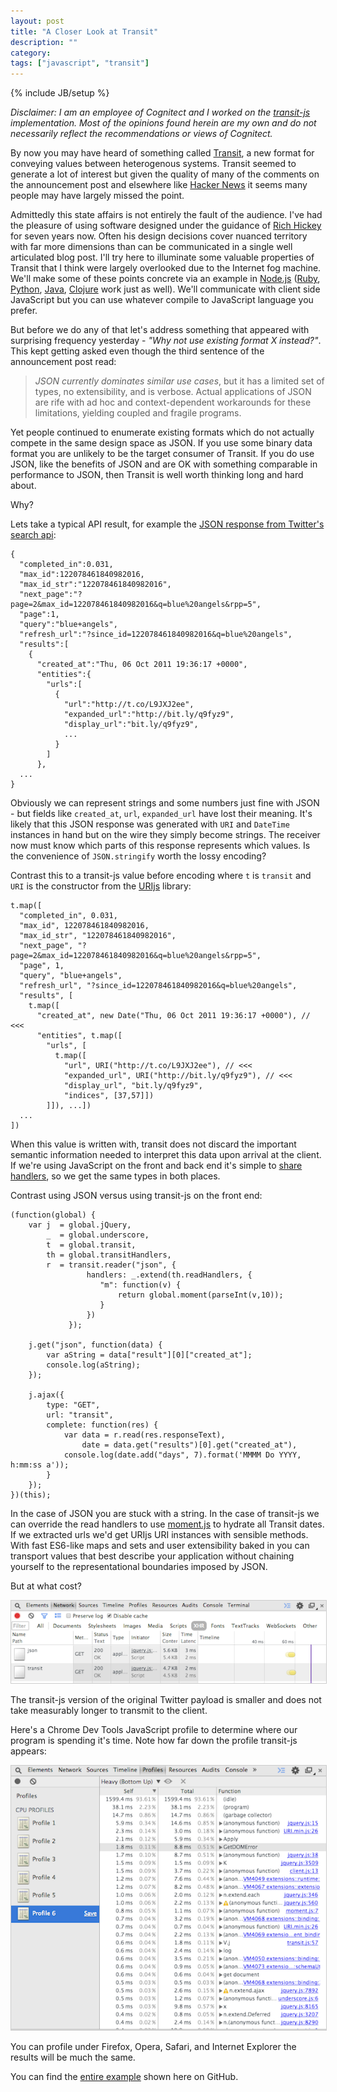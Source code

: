 ```yaml
---
layout: post
title: "A Closer Look at Transit"
description: ""
category: 
tags: ["javascript", "transit"]
---
```

{% include JB/setup %}

*Disclaimer: I am an employee of Cognitect and I worked on the
 [transit-js](http://github.com/cognitect/transit-js) implementation. Most of
 the opinions found herein are my own and do not necessarily reflect the
 recommendations or views of Cognitect.*

By now you may have heard of something called
[Transit](http://blog.cognitect.com/blog/2014/7/22/transit), a new format for
conveying values between heterogenous systems. Transit seemed to generate a lot
of interest but given the quality of many of the comments on the announcement
post and elsewhere like [Hacker
News](https://news.ycombinator.com/item?id=8069346) it seems
many people may have largely missed the point.

Admittedly this state affairs is not entirely the fault of the audience. I've
had the pleasure of using software designed under the guidance of [Rich
Hickey](http://www.infoq.com/presentations/Simple-Made-Easy) for seven years
now. Often his design decisions cover nuanced territory with far more dimensions
than can be communicated in a single well articulated blog post. I'll try here
to illuminate some valuable properties of Transit that I think were largely
overlooked due to the Internet fog machine. We'll make some of these points
concrete via an example in [Node.js](http://nodejs.org) ([Ruby](http://github.com/cognitect/transit-ruby),
[Python](http://github.com/cognitect/transit-ruby),
[Java](http://github.com/cognitect/transit-ruby),
[Clojure](http://github.com/cognitect/transit-ruby) work just as well). We'll
communicate with client side JavaScript but you can use whatever compile to
JavaScript language you prefer.

But before we do any of that let's address something that appeared with
surprising frequency yesterday - *"Why not use existing format X
instead?"*. This kept getting asked even though the third sentence of the
announcement post read:

> *JSON currently dominates similar use cases*, but it has a limited set of types,
> no extensibility, and is verbose. Actual applications of JSON are rife with ad
> hoc and context-dependent workarounds for these limitations, yielding coupled
> and fragile programs.

Yet people continued to enumerate existing formats which do not actually compete
in the same design space as JSON. If you use some binary data format you are
unlikely to be the target consumer of Transit. If you do use JSON, like the
benefits of JSON and are OK with something comparable in performance to JSON,
then Transit is well worth thinking long and hard about.

Why?

Lets take a typical API result, for example the [JSON response from Twitter's
search api](https://dev.twitter.com/docs/api/1/get/search):

```
{
  "completed_in":0.031,
  "max_id":122078461840982016,
  "max_id_str":"122078461840982016",
  "next_page":"?page=2&max_id=122078461840982016&q=blue%20angels&rpp=5",
  "page":1,
  "query":"blue+angels",
  "refresh_url":"?since_id=122078461840982016&q=blue%20angels",
  "results":[
    {
      "created_at":"Thu, 06 Oct 2011 19:36:17 +0000",
      "entities":{
        "urls":[
          {
            "url":"http://t.co/L9JXJ2ee",
            "expanded_url":"http://bit.ly/q9fyz9",
            "display_url":"bit.ly/q9fyz9",
            ...
          }
        ]
      },
  ...
}
```

Obviously we can represent strings and some numbers just fine with JSON -
but fields like `created_at`, `url`, `expanded_url` have lost their
meaning. It's likely that this JSON response was generated with `URI` and
`DateTime` instances in hand but on the wire they simply become strings. The
receiver now must know which parts of this response represents which values. Is the
convenience of `JSON.stringify` worth the lossy encoding?

Contrast this to a transit-js value before encoding where `t` is `transit` and
`URI` is the constructor from the [URIjs](http://medialize.github.io/URI.js/)
library:

```
t.map([
  "completed_in", 0.031,
  "max_id", 122078461840982016,
  "max_id_str", "122078461840982016",
  "next_page", "?page=2&max_id=122078461840982016&q=blue%20angels&rpp=5",
  "page", 1,
  "query", "blue+angels",
  "refresh_url", "?since_id=122078461840982016&q=blue%20angels",
  "results", [
    t.map([
      "created_at", new Date("Thu, 06 Oct 2011 19:36:17 +0000"), // <<<
      "entities", t.map([
        "urls", [
          t.map([
            "url", URI("http://t.co/L9JXJ2ee"), // <<<
            "expanded_url", URI("http://bit.ly/q9fyz9"), // <<<
            "display_url", "bit.ly/q9fyz9",
            "indices", [37,57]])
        ]]), ...])
  ...
])
```

When this value is written with, transit does not discard the important
semantic information needed to interpret this data upon arrival at the
client. If we're using JavaScript on the front and back end it's simple to
[share
handlers](http://github.com/swannodette/transit-js-example/blob/master/shared/handlers.js),
so we get the same types in both places.

Contrast using JSON versus using transit-js on the front end:

```
(function(global) {
    var j  = global.jQuery,
        _  = global.underscore,
        t  = global.transit,
        th = global.transitHandlers,
        r  = transit.reader("json", {
                 handlers: _.extend(th.readHandlers, {
                    "m": function(v) {
                        return global.moment(parseInt(v,10));
                    }
                 })
             });

    j.get("json", function(data) {
        var aString = data["result"][0]["created_at"];
        console.log(aString);
    });

    j.ajax({
        type: "GET",
        url: "transit",
        complete: function(res) {
            var data = r.read(res.responseText),
                date = data.get("results")[0].get("created_at"),
            console.log(date.add("days", 7).format('MMMM Do YYYY, h:mm:ss a'));
        }
    });
})(this);
```

In the case of JSON you are stuck with a string. In the case of transit-js we can
override the read handlers to use [moment.js](http://momentjs.com/) to hydrate
all Transit dates. If we extracted urls we'd get URIjs URI instances with
sensible methods. With fast ES6-like maps and sets and user extensibility baked
in you can transport values that best describe your application without chaining
yourself to the representational boundaries imposed by JSON.

But at what cost?

<img style="border: 1px solid #ccc" src="/assets/images/transit_net.png" />

The transit-js version of the original Twitter payload is smaller and does not
take measurably longer to transmit to the client.

Here's a Chrome Dev Tools JavaScript profile to determine where our program is
spending it's time. Note how far down the profile transit-js appears:

<img style="border: 1px solid #ccc" src="/assets/images/profile.png" />

You can profile under Firefox, Opera, Safari, and Internet Explorer the results
will be much the same.

You can find the [entire
example](http://github.com/swannodette/transit-js-example) shown here on GitHub.
